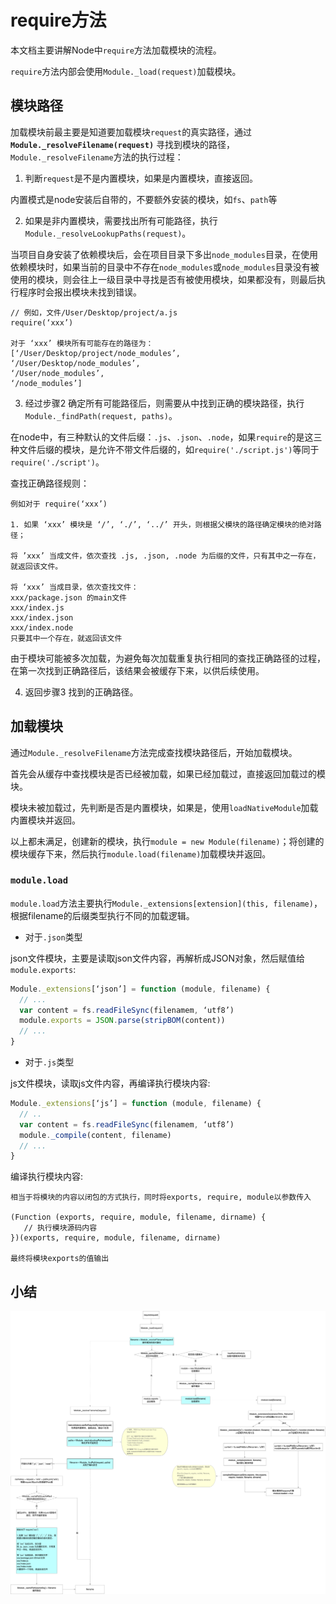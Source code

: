 # require方法

本文档主要讲解Node中`require`方法加载模块的流程。

`require`方法内部会使用`Module._load(request)`加载模块。

## 模块路径

加载模块前最主要是知道要加载模块`request`的真实路径，通过 **`Module._resolveFilename(request)`** 寻找到模块的路径，`Module._resolveFilename`方法的执行过程：

1. 判断`request`是不是内置模块，如果是内置模块，直接返回。

内置模式是node安装后自带的，不要额外安装的模块，如`fs`、`path`等

2. 如果是非内置模块，需要找出所有可能路径，执行`Module._resolveLookupPaths(request)`。

当项目自身安装了依赖模块后，会在项目目录下多出`node_modules`目录，在使用依赖模块时，如果当前的目录中不存在`node_modules`或`node_modules`目录没有被使用的模块，则会往上一级目录中寻找是否有被使用模块，如果都没有，则最后执行程序时会报出模块未找到错误。
```
// 例如，文件/User/Desktop/project/a.js
require(‘xxx’)

对于 ‘xxx’ 模块所有可能存在的路径为：
[‘/User/Desktop/project/node_modules’,
‘/User/Desktop/node_modules’,
‘/User/node_modules’,
‘/node_modules’]
```

3. 经过步骤2 确定所有可能路径后，则需要从中找到正确的模块路径，执行`Module._findPath(request, paths)`。

在node中，有三种默认的文件后缀：`.js`、`.json`、`.node`，如果`require`的是这三种文件后缀的模块，是允许不带文件后缀的，如`require('./script.js')`等同于`require('./script')`。

查找正确路径规则：
```
例如对于 require(‘xxx’)

1. 如果 ‘xxx’ 模块是 ‘/’, ‘./’, ‘../’ 开头，则根据父模块的路径确定模块的绝对路径；

将 ’xxx’ 当成文件，依次查找 .js, .json, .node 为后缀的文件，只有其中之一存在，就返回该文件。

将 ‘xxx’ 当成目录，依次查找文件：
xxx/package.json 的main文件
xxx/index.js
xxx/index.json
xxx/index.node
只要其中一个存在，就返回该文件
```

由于模块可能被多次加载，为避免每次加载重复执行相同的查找正确路径的过程，在第一次找到正确路径后，该结果会被缓存下来，以供后续使用。

4. 返回步骤3 找到的正确路径。

## 加载模块

通过`Module._resolveFilename`方法完成查找模块路径后，开始加载模块。

首先会从缓存中查找模块是否已经被加载，如果已经加载过，直接返回加载过的模块。

模块未被加载过，先判断是否是内置模块，如果是，使用`loadNativeModule`加载内置模块并返回。

以上都未满足，创建新的模块，执行`module = new Module(filename)`；将创建的模块缓存下来，然后执行`module.load(filename)`加载模块并返回。

### `module.load`

`module.load`方法主要执行`Module._extensions[extension](this, filename)`，根据filename的后缀类型执行不同的加载逻辑。

- 对于`.json`类型

json文件模块，主要是读取json文件内容，再解析成JSON对象，然后赋值给`module.exports`:

```js
Module._extensions[‘json’] = function (module, filename) {
  // ...
  var content = fs.readFileSync(filenamem, ‘utf8’)
  module.exports = JSON.parse(stripBOM(content))
  // ...
}
```

- 对于`.js`类型

js文件模块，读取js文件内容，再编译执行模块内容:

```js
Module._extensions[‘js’] = function (module, filename) {
  // ..
  var content = fs.readFileSync(filenamem, ‘utf8’)
  module._compile(content, filename)
  // ...
}
```

编译执行模块内容:

```
相当于将模块的内容以闭包的方式执行，同时将exports, require, module以参数传入

(Function (exports, require, module, filename, dirname) {
   // 执行模块源码内容
})(exports, require, module, filename, dirname)

最终将模块exports的值输出
```

## 小结

![](https://raw.githubusercontent.com/LiLiangKai/resources/main/imagesnodeRequire.jpg)